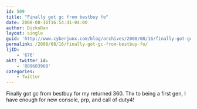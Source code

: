 ```yaml
---
id: 509
title: "Finally got gc from bestbuy fo"
date: 2008-08-16T16:54:41-04:00
author: DizkoDan
layout: single
guid: 'http://www.cyberjunx.com/blog/archives/2008/08/16/finally-got-gc-from-bestbuy-fo/'
permalink: /2008/08/16/finally-got-gc-from-bestbuy-fo/
ljID:
    - '676'
aktt_twitter_id:
    - '889683968'
categories:
    - Twitter
---
```


Finally got gc from bestbuy for my returned 360. Thx to being a first gen, I have enough for new console, prp, and call of duty4!
